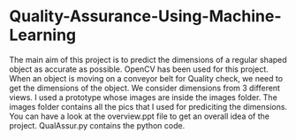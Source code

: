 # Quality-Assurance-Using-Machine-Learning
The main aim of this project is to predict the dimensions of a regular shaped object as accurate as possible. OpenCV has been used for this project.
When an object is moving on a conveyor belt for Quality check, we need to get the dimensions of the object. We consider dimensions from 3 different views. 
I used a prototype whose images are inside the images folder.
The images folder contains all the pics that I used for prediciting the dimensions. You can have a look at the overview.ppt file to get an overall idea of the project.
QualAssur.py contains the python code.

